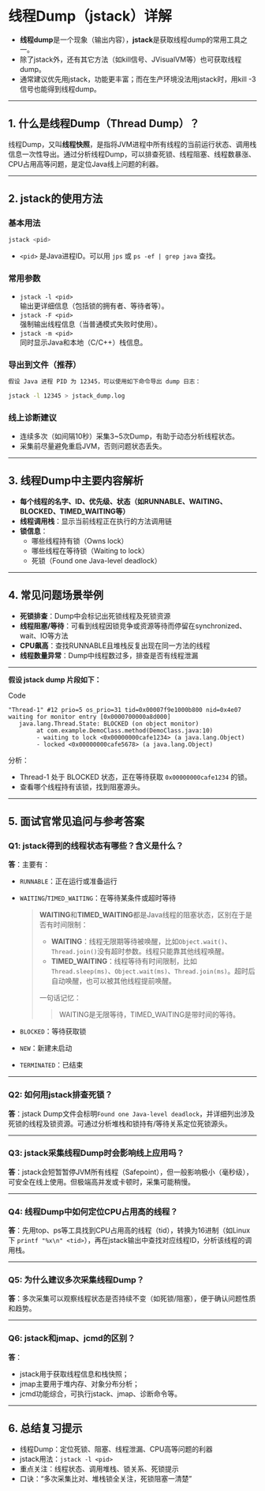 # 线程Dump（jstack）详解

- **线程dump**是一个现象（输出内容），**jstack**是获取线程dump的常用工具之一。
- 除了jstack外，还有其它方法（如kill信号、JVisualVM等）也可获取线程dump。
- 通常建议优先用jstack，功能更丰富；而在生产环境没法用jstack时，用kill -3信号也能得到线程dump。

---

## 1. 什么是线程Dump（Thread Dump）？

线程Dump，又叫**线程快照**，是指将JVM进程中所有线程的当前运行状态、调用栈信息一次性导出。通过分析线程Dump，可以排查死锁、线程阻塞、线程数暴涨、CPU占用高等问题，是定位Java线上问题的利器。

---

## 2. jstack的使用方法

### 基本用法

```bash
jstack <pid>
```
- `<pid>` 是Java进程ID。可以用 `jps` 或 `ps -ef | grep java` 查找。

### 常用参数

- `jstack -l <pid>`  
  输出更详细信息（包括锁的拥有者、等待者等）。
- `jstack -F <pid>`  
  强制输出线程信息（当普通模式失败时使用）。
- `jstack -m <pid>`  
  同时显示Java和本地（C/C++）栈信息。

### 导出到文件（推荐）

```bash
假设 Java 进程 PID 为 12345，可以使用如下命令导出 dump 日志：

jstack -l 12345 > jstack_dump.log
```

### 线上诊断建议

- 连续多次（如间隔10秒）采集3~5次Dump，有助于动态分析线程状态。
- 采集前尽量避免重启JVM，否则问题状态丢失。

---

## 3. 线程Dump中主要内容解析

- **每个线程的名字、ID、优先级、状态（如RUNNABLE、WAITING、BLOCKED、TIMED_WAITING等）**
- **线程调用栈**：显示当前线程正在执行的方法调用链
- **锁信息**：
  - 哪些线程持有锁（Owns lock）
  - 哪些线程在等待锁（Waiting to lock）
  - 死锁（Found one Java-level deadlock）

---

## 4. 常见问题场景举例

- **死锁排查**：Dump中会标记出死锁线程及死锁资源
- **线程阻塞/等待**：可看到线程因锁竞争或资源等待而停留在synchronized、wait、IO等方法
- **CPU飙高**：查找RUNNABLE且堆栈反复出现在同一方法的线程
- **线程数量异常**：Dump中线程数过多，排查是否有线程泄漏

------

**假设 jstack dump 片段如下：**

Code

```
"Thread-1" #12 prio=5 os_prio=31 tid=0x00007f9e1000b800 nid=0x4e07 waiting for monitor entry [0x0000700000a8d000]
   java.lang.Thread.State: BLOCKED (on object monitor)
        at com.example.DemoClass.method(DemoClass.java:10)
        - waiting to lock <0x00000000cafe1234> (a java.lang.Object)
        - locked <0x00000000cafe5678> (a java.lang.Object)
```

分析：

- Thread-1 处于 BLOCKED 状态，正在等待获取 `0x00000000cafe1234` 的锁。
- 查看哪个线程持有该锁，找到阻塞源头。

---

## 5. 面试官常见追问与参考答案

### Q1: jstack得到的线程状态有哪些？含义是什么？
**答**：主要有：
- `RUNNABLE`：正在运行或准备运行

- `WAITING`/`TIMED_WAITING`：在等待某条件或超时等待

  > **WAITING**和**TIMED_WAITING**都是Java线程的阻塞状态，区别在于是否有时间限制：
  >
  > - **WAITING**：线程无限期等待被唤醒，比如`Object.wait()`、`Thread.join()`没有超时参数。线程只能靠其他线程唤醒。
  > - **TIMED_WAITING**：线程等待有时间限制，比如`Thread.sleep(ms)`、`Object.wait(ms)`、`Thread.join(ms)`。超时后自动唤醒，也可以被其他线程提前唤醒。
  >
  > 一句话记忆：  
  > > WAITING是无限等待，TIMED_WAITING是带时间的等待。

- `BLOCKED`：等待获取锁

- `NEW`：新建未启动

- `TERMINATED`：已结束

---

### Q2: 如何用jstack排查死锁？
**答**：jstack Dump文件会标明`Found one Java-level deadlock`，并详细列出涉及死锁的线程及锁资源。可通过分析堆栈和锁持有/等待关系定位死锁源头。

---

### Q3: jstack采集线程Dump时会影响线上应用吗？
**答**：jstack会短暂暂停JVM所有线程（Safepoint），但一般影响极小（毫秒级），可安全在线上使用。但极端高并发或卡顿时，采集可能稍慢。

---

### Q4: 线程Dump中如何定位CPU占用高的线程？
**答**：先用top、ps等工具找到CPU占用高的线程（tid），转换为16进制（如Linux下 `printf "%x\n" <tid>`），再在jstack输出中查找对应线程ID，分析该线程的调用栈。

---

### Q5: 为什么建议多次采集线程Dump？
**答**：多次采集可以观察线程状态是否持续不变（如死锁/阻塞），便于确认问题性质和趋势。

---

### Q6: jstack和jmap、jcmd的区别？
**答**：
- jstack用于获取线程信息和栈快照；
- jmap主要用于堆内存、对象分布分析；
- jcmd功能综合，可执行jstack、jmap、诊断命令等。

---

## 6. 总结复习提示

- 线程Dump：定位死锁、阻塞、线程泄漏、CPU高等问题的利器
- jstack用法：`jstack -l <pid>`
- 重点关注：线程状态、调用堆栈、锁关系、死锁提示
- 口诀：“多次采集比对、堆栈锁全关注，死锁阻塞一清楚”